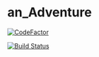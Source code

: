 # an_Adventure

[![CodeFactor](https://www.codefactor.io/repository/github/ttocsneb/an_adventure/badge/master)](https://www.codefactor.io/repository/github/ttocsneb/an_adventure/overview/master)

[![Build Status](https://travis-ci.com/ttocsneb/an_Adventure.svg?branch=master)](https://travis-ci.com/ttocsneb/an_Adventure)
